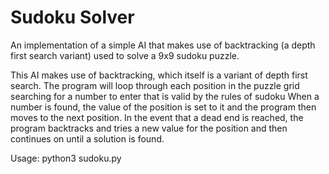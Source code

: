 # Sudoku Solver
An implementation of a simple AI that makes use of backtracking (a depth first search variant) used to solve a 9x9 sudoku puzzle.

This AI makes use of backtracking, which itself is a variant of depth first search. The program will loop through each position in the puzzle grid searching for a number to enter that is valid by the rules of sudoku When a number is found, the value of the position is set to it and the program then moves to the next position. In the event that a dead end is reached, the program backtracks and tries a new value for the position and then continues on until a solution is found.

Usage: python3 sudoku.py
